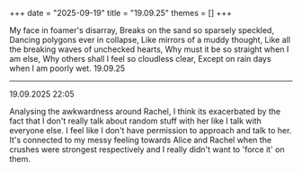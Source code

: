 +++
date = "2025-09-19"
title = "19.09.25"
themes = []
+++

My face in foamer's disarray,
Breaks on the sand so sparsely speckled,
Dancing polygons ever in collapse,
Like mirrors of a muddy thought,
Like all the breaking waves of unchecked hearts,
Why must it be so straight when I am else,
Why others shall I feel so cloudless clear,
Except on rain days when I am poorly wet.
19.09.25

---

19.09.2025 22:05

Analysing the awkwardness around Rachel, I think its exacerbated by the fact that I don't really talk about random stuff with her like I talk with everyone else. I feel like I don't have permission to approach and talk to her. It's connected to my messy feeling towards Alice and Rachel when the crushes were strongest respectively and I really didn't want to 'force it' on them.
